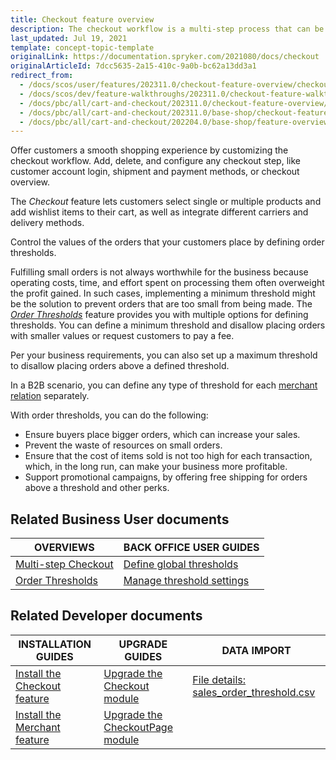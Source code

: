 ```yaml
---
title: Checkout feature overview
description: The checkout workflow is a multi-step process that can be fullly customized to fit your needs.
last_updated: Jul 19, 2021
template: concept-topic-template
originalLink: https://documentation.spryker.com/2021080/docs/checkout
originalArticleId: 7dcc5635-2a15-410c-9a0b-bc62a13dd3a1
redirect_from:
  - /docs/scos/user/features/202311.0/checkout-feature-overview/checkout-feature-overview.html
  - /docs/scos/dev/feature-walkthroughs/202311.0/checkout-feature-walkthrough.html
  - /docs/pbc/all/cart-and-checkout/202311.0/checkout-feature-overview/checkout-feature-overview.html
  - /docs/pbc/all/cart-and-checkout/202311.0/base-shop/checkout-feature-overview/checkout-feature-overview.html
  - /docs/pbc/all/cart-and-checkout/202204.0/base-shop/feature-overviews/checkout-feature-overview/checkout-feature-overview.html
---
```


Offer customers a smooth shopping experience by customizing the checkout workflow. Add, delete, and configure any checkout step, like customer account login, shipment and payment methods, or checkout overview.

The *Checkout* feature lets customers select single or multiple products and add wishlist items to their cart, as well as integrate different carriers and delivery methods.

Control the values of the orders that your customers place by defining order thresholds.

Fulfilling small orders is not always worthwhile for the business because operating costs, time, and effort spent on processing them often overweight the profit gained. In such cases, implementing a minimum threshold might be the solution to prevent orders that are too small from being made. The *[Order Thresholds](/docs/pbc/all/cart-and-checkout/{{page.version}}/base-shop/feature-overviews/checkout-feature-overview/order-thresholds-overview.html)* feature provides you with multiple options for defining thresholds. You can define a minimum threshold and disallow placing orders with smaller values or request customers to pay a fee.

Per your business requirements, you can also set up a maximum threshold to disallow placing orders above a defined threshold.

In a B2B scenario, you can define any type of threshold for each [merchant relation](/docs/pbc/all/merchant-management/{{site.version}}/base-shop/merchant-b2b-contracts-feature-overview.html) separately.

With order thresholds, you can do the following:

* Ensure buyers place bigger orders, which can increase your sales.
* Prevent the waste of resources on small orders.
* Ensure that the cost of items sold is not too high for each transaction, which, in the long run, can make your business more profitable.
* Support promotional campaigns, by offering free shipping for orders above a threshold and other perks.

## Related Business User documents

|OVERVIEWS| BACK OFFICE USER GUIDES |
|-|-|
| [Multi-step Checkout](/docs/pbc/all/cart-and-checkout/{{site.version}}/base-shop/feature-overviews/checkout-feature-overview/multi-step-checkout-overview.html)  | [Define global thresholds](/docs/pbc/all/cart-and-checkout/{{site.version}}/base-shop/manage-in-the-back-office/define-global-thresholds.html) |
| [Order Thresholds](/docs/pbc/all/cart-and-checkout/{{page.version}}/base-shop/feature-overviews/checkout-feature-overview/order-thresholds-overview.html)  | [Manage threshold settings](/docs/pbc/all/cart-and-checkout/{{site.version}}/base-shop/manage-in-the-back-office/manage-threshold-settings.html) |

## Related Developer documents

| INSTALLATION GUIDES | UPGRADE GUIDES| DATA IMPORT |
|---------|---------|---------|
| [Install the Checkout feature](/docs/pbc/all/cart-and-checkout/{{site.version}}/base-shop/install-and-upgrade/install-features/install-the-checkout-feature.html) | [Upgrade the Checkout module](/docs/pbc/all/cart-and-checkout/{{site.version}}/base-shop/install-and-upgrade/upgrade-modules/upgrade-the-checkout-module.html)  | [File details: sales_order_threshold.csv](/docs/pbc/all/cart-and-checkout/{{site.version}}/base-shop/import-and-export-data/import-file-details-sales-order-threshold.csv.html)  |
| [Install the Merchant feature](/docs/pbc/all/merchant-management/{{site.version}}/base-shop/install-and-upgrade/install-the-merchant-feature.html) | [Upgrade the CheckoutPage module](/docs/pbc/all/cart-and-checkout/{{site.version}}/base-shop/install-and-upgrade/upgrade-modules/upgrade-the-checkoutpage-module.html) |   |
